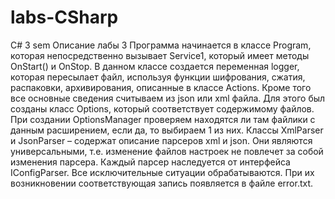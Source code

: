 # labs-CSharp
C# 3 sem
Описание лабы 3
Программа начинается в классе Program, которая непосредственно вызывает Service1, который имеет методы OnStart() и OnStop. В данном классе создается переменная logger, которая пересылает файл, используя функции шифрования, сжатия, распаковки, архивирования, описанные в классе Actions. Кроме того все основные сведения считываем из json или xml файла. Для этого был созданы класс Options, который соответствует содержимому файлов. При создании OptionsManager проверяем находятся ли там файлики с данным расширением, если да, то  выбираем 1 из них. Классы XmlParser и JsonParser – содержат описание парсеров xml и json. Они являются универсальными, т.е. изменение файлов настроек не повлечет за собой изменения парсера. Каждый парсер наследуется от интерфейса IConfigParser. Все исключительные ситуации обрабатываются. При их возникновении соответствующая запись появляется в файле error.txt.
